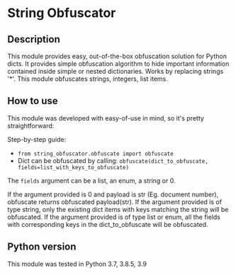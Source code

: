 # String Obfuscator

## Description
This module provides easy, out-of-the-box obfuscation solution for Python dicts.
It provides simple obfuscation algorithm to hide important information contained inside simple or nested dictionaries.
Works by replacing strings '*'.
This module obfuscates strings, integers, list items.

## How to use
This module was developed with easy-of-use in mind, so it's pretty straightforward:

Step-by-step guide:
+ `from string_obfuscator.obfuscate import obfuscate`
+ Dict can be obfuscated by calling: `obfuscate(dict_to_obfuscate, fields=list_with_keys_to_obfuscate)`

The `fields` argument can be a list, an enum, a string or 0.

If the argument provided is 0 and payload is str (Eg. document number), obfuscate returns obfuscated payload(str).
If the argument provided is of type string, only the existing dict items with keys matching the string will be obfuscated.
If the argument provided is of type list or enum, all the fields with corresponding keys in the dict_to_obfuscate will be obfuscated.

## Python version
This module was tested in Python 3.7, 3.8.5, 3.9